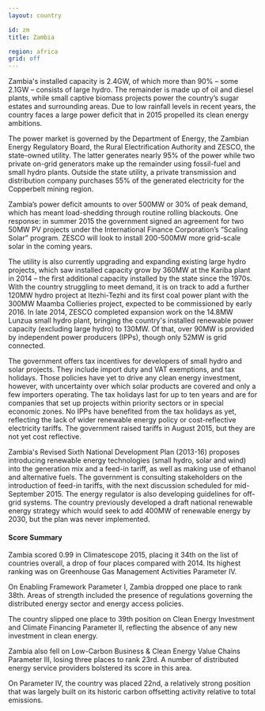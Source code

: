```yaml
---
layout: country

id: zm
title: Zambia

region: africa
grid: off
---
```

Zambia's installed capacity is 2.4GW, of which more than 90% – some 2.1GW – consists of large hydro. The remainder is made up of oil and diesel plants, while small captive biomass projects power the country’s sugar estates and surrounding areas. Due to low rainfall levels in recent years, the country faces a large power deficit that in 2015 propelled its clean energy ambitions.

The power market is governed by the Department of Energy, the Zambian Energy Regulatory Board, the Rural Electrification Authority and ZESCO, the state-owned utility. The latter generates nearly 95% of the power while two private on-grid generators make up the remainder using fossil-fuel and small hydro plants. Outside the state utility, a private transmission and distribution company purchases 55% of the generated electricity for the Copperbelt mining region. 

Zambia’s power deficit amounts to over 500MW or 30% of peak demand, which has meant load-shedding through routine rolling blackouts. One response: in summer 2015 the government signed an agreement for two 50MW PV projects under the International Finance Corporation’s “Scaling Solar” program. ZESCO will look to install 200-500MW more grid-scale solar in the coming years. 

The utility is also currently upgrading and expanding existing large hydro projects, which saw installed capacity grow by 360MW at the Kariba plant in 2014 – the first additional capacity installed by the state since the 1970s. With the country struggling to meet demand, it is on track to add a further 120MW hydro project at Itezhi-Tezhi and its first coal power plant with the 300MW Maamba Collieries project, expected to be commissioned by early 2016. In late 2014, ZESCO completed expansion work on the 14.8MW Lunzua small hydro plant, bringing the country's installed renewable power capacity (excluding large hydro) to 130MW. Of that, over 90MW is provided by independent power producers (IPPs), though only 52MW is grid connected. 

The government offers tax incentives for developers of small hydro and solar projects. They include import duty and VAT exemptions, and tax holidays. Those policies have yet to drive any clean energy investment, however, with uncertainty over which solar products are covered and only a few importers operating. The tax holidays last for up to ten years and are for companies that set up projects within priority sectors or in special economic zones. No IPPs have benefited from the tax holidays as yet, reflecting the lack of wider renewable energy policy or cost-reflective electricity tariffs. The government raised tariffs in August 2015, but they are not yet cost reflective.

Zambia's Revised Sixth National Development Plan (2013-16) proposes introducing renewable energy technologies (small hydro, solar and wind) into the generation mix and a feed-in tariff, as well as making use of ethanol and alternative fuels. The government is consulting stakeholders on the introduction of feed-in tariffs, with the next discussion scheduled for mid-September 2015. The energy regulator is also developing guidelines for off-grid systems. The country previously developed a draft national renewable energy strategy which would seek to add 400MW of renewable energy by 2030, but the plan was never implemented.

#### Score Summary

Zambia scored 0.99 in Climatescope 2015, placing it 34th on the list of countries overall, a drop of four places compared with 2014. Its highest ranking was on Greenhouse Gas Management Activities Parameter IV. 

On Enabling Framework Parameter I, Zambia dropped one place to rank 38th. Areas of strength included the presence of regulations governing the distributed energy sector and energy access policies.

The country slipped one place to 39th position on Clean Energy Investment and Climate Financing Parameter II, reflecting the absence of any new investment in clean energy. 

Zambia also fell on Low-Carbon Business & Clean Energy Value Chains Parameter III, losing three places to rank 23rd. A number of distributed energy service providers bolstered its score in this area.

On Parameter IV, the country was placed 22nd, a relatively strong position that was largely built on its historic carbon offsetting activity relative to total emissions.
